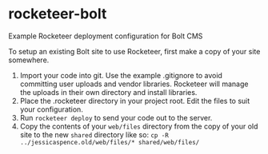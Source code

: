 # rocketeer-bolt
Example Rocketeer deployment configuration for Bolt CMS

To setup an existing Bolt site to use Rocketeer, first make a copy of your site somewhere.
1. Import your code into git. Use the example .gitignore to avoid committing user uploads and vendor libraries. Rocketeer will manage the uploads in their own directory and install libraries.
1. Place the .rocketeer directory in your project root. Edit the files to suit your configuration.
1. Run `rocketeer deploy` to send your code out to the server.
1. Copy the contents of your `web/files` directory from the copy of your old site to the new `shared` directory like so:
    `cp -R ../jessicaspence.old/web/files/* shared/web/files/`